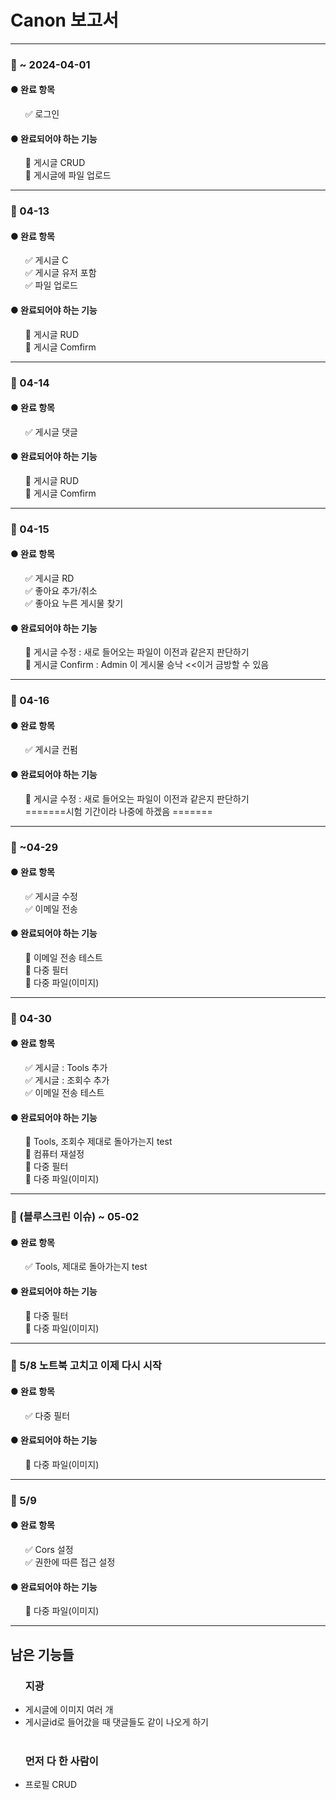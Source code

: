 <!DOCTYPE html>
<html>
<head>


<h1>Canon 보고서</h1>


<hr>
<h3>📌 ~ 2024-04-01</h3>

<h4>● 완료 항목</h4>
<ul>
  ✅ 로그인 
</ul>

<h4>● 완료되어야 하는 기능</h4>
<ul>
  🔪 게시글 CRUD <br>
  🔪 게시글에 파일 업로드 <br>
</ul>


<hr>
<h3>📌 04-13 </h3>

<h4>● 완료 항목</h4>
<ul>
  ✅ 게시글 C <br>
  ✅ 게시글 유저 포함 <br>
  ✅ 파일 업로드 
</ul>

<h4>● 완료되어야 하는 기능</h4>
<ul>
  🔪 게시글 RUD <br>
  🔪 게시글 Comfirm <br>

</ul>


<hr>
<h3>📌 04-14 </h3>

<h4>● 완료 항목</h4>
<ul>
  ✅ 게시글 댓글 <br>
  
</ul>

<h4>● 완료되어야 하는 기능</h4>
<ul>
  🔪 게시글 RUD <br>
  🔪 게시글 Comfirm<br>

</ul>

<hr>

<h3>📌 04-15 </h3>

<h4>● 완료 항목</h4>
<ul>
  ✅ 게시글 RD <br>
  ✅ 좋아요 추가/취소 <br>
  ✅ 좋아요 누른 게시물 찾기 <br>

</ul>

<h4>● 완료되어야 하는 기능</h4>
<ul>
  🔪 게시글 수정 : 새로 들어오는 파일이 이전과 같은지 판단하기 <br>
  🔪 게시글 Confirm : Admin 이 게시물 승낙 <<이거 금방할 수 있음 <br>

</ul>


<hr>

<h3>📌 04-16 </h3>

<h4>● 완료 항목</h4>
<ul>
  ✅ 게시글 컨펌 <br>
  

</ul>

<h4>● 완료되어야 하는 기능</h4>
<ul>
  🔪 게시글 수정 : 새로 들어오는 파일이 이전과 같은지 판단하기 <br>
  =======시험 기간이라 나중에 하겠음 =======
</ul>


<hr>

<h3>📌 ~04-29 </h3>

<h4>● 완료 항목</h4>
<ul>
  ✅ 게시글 수정 <br>
  ✅ 이메일 전송 <br>

</ul>

<h4>● 완료되어야 하는 기능</h4>
<ul>
 🔪 이메일 전송 테스트<br>
 🔪 다중 필터<br>
 🔪 다중 파일(이미지)<br>
</ul>

<hr>

<h3>📌 04-30 </h3>

<h4>● 완료 항목</h4>
<ul>
  ✅ 게시글 : Tools 추가 <br>
  ✅ 게시글 : 조회수 추가 <br>
  ✅ 이메일 전송 테스트<br>


</ul>

<h4>● 완료되어야 하는 기능</h4>
<ul>
 🔪 Tools, 조회수 제대로 돌아가는지 test<br>
 🔪 컴퓨터 재설정 <br>
 🔪 다중 필터<br>
 🔪 다중 파일(이미지)<br>
</ul>

<hr>

<h3>📌 (블루스크린 이슈) ~ 05-02 </h3>

<h4>● 완료 항목</h4>
<ul>
  ✅ Tools, 제대로 돌아가는지 test<br>


</ul>

<h4>● 완료되어야 하는 기능</h4>
<ul>
 🔪 다중 필터<br>
 🔪 다중 파일(이미지)<br>
</ul>

<hr>

<h3>📌 5/8 노트북 고치고 이제 다시 시작  </h3>

<h4>● 완료 항목</h4>
<ul>
  ✅ 다중 필터 <br>


</ul>

<h4>● 완료되어야 하는 기능</h4>
<ul>
 🔪 다중 파일(이미지)<br>
</ul>

<hr>

<h3>📌 5/9  </h3>

<h4>● 완료 항목</h4>
<ul>
  ✅ Cors 설정 <br>
  ✅ 권한에 따른 접근 설정 <br>



</ul>

<h4>● 완료되어야 하는 기능</h4>
<ul>
 🔪 다중 파일(이미지)<br>
</ul>

<hr>

<h2> 남은 기능들 </h2>

<ul>
  <h3> 지광</h3>
  <li> 게시글에 이미지 여러 개  </li>
  <li> 게시글id로 들어갔을 때 댓글들도 같이 나오게 하기  </li>


  
<br>
  <h3>먼저 다 한 사람이</h3>
  <li> 프로필 CRUD </li>

</ul>



</body>
</html>
